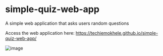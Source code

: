# simple-quiz-web-app
A simple web application that asks users random questions

Access the web application here: https://techiemokhele.github.io/simple-quiz-web-app/

![image](https://user-images.githubusercontent.com/67394147/131594916-8500778c-92bc-4562-bf16-746579cac4da.png)

